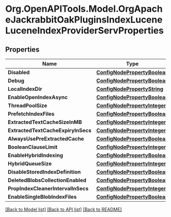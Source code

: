 # Org.OpenAPITools.Model.OrgApacheJackrabbitOakPluginsIndexLuceneLuceneIndexProviderServProperties
## Properties

Name | Type | Description | Notes
------------ | ------------- | ------------- | -------------
**Disabled** | [**ConfigNodePropertyBoolean**](ConfigNodePropertyBoolean.md) |  | [optional] 
**Debug** | [**ConfigNodePropertyBoolean**](ConfigNodePropertyBoolean.md) |  | [optional] 
**LocalIndexDir** | [**ConfigNodePropertyString**](ConfigNodePropertyString.md) |  | [optional] 
**EnableOpenIndexAsync** | [**ConfigNodePropertyBoolean**](ConfigNodePropertyBoolean.md) |  | [optional] 
**ThreadPoolSize** | [**ConfigNodePropertyInteger**](ConfigNodePropertyInteger.md) |  | [optional] 
**PrefetchIndexFiles** | [**ConfigNodePropertyBoolean**](ConfigNodePropertyBoolean.md) |  | [optional] 
**ExtractedTextCacheSizeInMB** | [**ConfigNodePropertyInteger**](ConfigNodePropertyInteger.md) |  | [optional] 
**ExtractedTextCacheExpiryInSecs** | [**ConfigNodePropertyInteger**](ConfigNodePropertyInteger.md) |  | [optional] 
**AlwaysUsePreExtractedCache** | [**ConfigNodePropertyBoolean**](ConfigNodePropertyBoolean.md) |  | [optional] 
**BooleanClauseLimit** | [**ConfigNodePropertyInteger**](ConfigNodePropertyInteger.md) |  | [optional] 
**EnableHybridIndexing** | [**ConfigNodePropertyBoolean**](ConfigNodePropertyBoolean.md) |  | [optional] 
**HybridQueueSize** | [**ConfigNodePropertyInteger**](ConfigNodePropertyInteger.md) |  | [optional] 
**DisableStoredIndexDefinition** | [**ConfigNodePropertyBoolean**](ConfigNodePropertyBoolean.md) |  | [optional] 
**DeletedBlobsCollectionEnabled** | [**ConfigNodePropertyBoolean**](ConfigNodePropertyBoolean.md) |  | [optional] 
**PropIndexCleanerIntervalInSecs** | [**ConfigNodePropertyInteger**](ConfigNodePropertyInteger.md) |  | [optional] 
**EnableSingleBlobIndexFiles** | [**ConfigNodePropertyBoolean**](ConfigNodePropertyBoolean.md) |  | [optional] 

[[Back to Model list]](../README.md#documentation-for-models) [[Back to API list]](../README.md#documentation-for-api-endpoints) [[Back to README]](../README.md)

